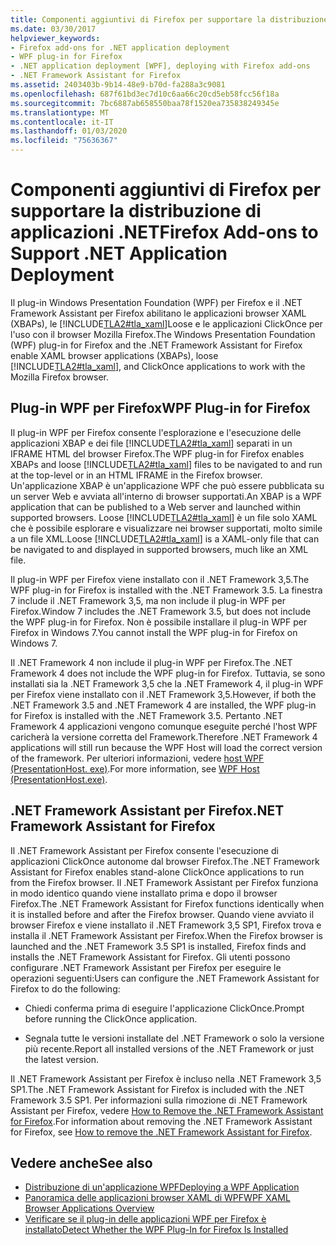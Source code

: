 ```yaml
---
title: Componenti aggiuntivi di Firefox per supportare la distribuzione di applicazioni .NET
ms.date: 03/30/2017
helpviewer_keywords:
- Firefox add-ons for .NET application deployment
- WPF plug-in for Firefox
- .NET application deployment [WPF], deploying with Firefox add-ons
- .NET Framework Assistant for Firefox
ms.assetid: 2403403b-9b14-48e9-b70d-fa288a3c9081
ms.openlocfilehash: 687f61bd3ec7d10c6aa66c20cd5eb58fcc56f18a
ms.sourcegitcommit: 7bc6887ab658550baa78f1520ea735838249345e
ms.translationtype: MT
ms.contentlocale: it-IT
ms.lasthandoff: 01/03/2020
ms.locfileid: "75636367"
---
```

# <a name="firefox-add-ons-to-support-net-application-deployment"></a><span data-ttu-id="8d2dc-102">Componenti aggiuntivi di Firefox per supportare la distribuzione di applicazioni .NET</span><span class="sxs-lookup"><span data-stu-id="8d2dc-102">Firefox Add-ons to Support .NET Application Deployment</span></span>
<span data-ttu-id="8d2dc-103">Il plug-in Windows Presentation Foundation (WPF) per Firefox e il .NET Framework Assistant per Firefox abilitano le applicazioni browser XAML (XBAPs), le [!INCLUDE[TLA2#tla_xaml](../../../../includes/tla2sharptla-xaml-md.md)]Loose e le applicazioni ClickOnce per l'uso con il browser Mozilla Firefox.</span><span class="sxs-lookup"><span data-stu-id="8d2dc-103">The Windows Presentation Foundation (WPF) plug-in for Firefox and the .NET Framework Assistant for Firefox enable XAML browser applications (XBAPs), loose [!INCLUDE[TLA2#tla_xaml](../../../../includes/tla2sharptla-xaml-md.md)], and ClickOnce applications to work with the Mozilla Firefox browser.</span></span>  
  
## <a name="wpf-plug-in-for-firefox"></a><span data-ttu-id="8d2dc-104">Plug-in WPF per Firefox</span><span class="sxs-lookup"><span data-stu-id="8d2dc-104">WPF Plug-in for Firefox</span></span>  
 <span data-ttu-id="8d2dc-105">Il plug-in WPF per Firefox consente l'esplorazione e l'esecuzione delle applicazioni XBAP e dei file [!INCLUDE[TLA2#tla_xaml](../../../../includes/tla2sharptla-xaml-md.md)] separati in un IFRAME HTML del browser Firefox.</span><span class="sxs-lookup"><span data-stu-id="8d2dc-105">The WPF plug-in for Firefox enables XBAPs and loose [!INCLUDE[TLA2#tla_xaml](../../../../includes/tla2sharptla-xaml-md.md)] files to be navigated to and run at the top-level or in an HTML IFRAME in the Firefox browser.</span></span> <span data-ttu-id="8d2dc-106">Un'applicazione XBAP è un'applicazione WPF che può essere pubblicata su un server Web e avviata all'interno di browser supportati.</span><span class="sxs-lookup"><span data-stu-id="8d2dc-106">An XBAP is a WPF application that can be published to a Web server and launched within supported browsers.</span></span> <span data-ttu-id="8d2dc-107">Loose [!INCLUDE[TLA2#tla_xaml](../../../../includes/tla2sharptla-xaml-md.md)] è un file solo XAML che è possibile esplorare e visualizzare nei browser supportati, molto simile a un file XML.</span><span class="sxs-lookup"><span data-stu-id="8d2dc-107">Loose [!INCLUDE[TLA2#tla_xaml](../../../../includes/tla2sharptla-xaml-md.md)] is a XAML-only file that can be navigated to and displayed in supported browsers, much like an XML file.</span></span>  
  
 <span data-ttu-id="8d2dc-108">Il plug-in WPF per Firefox viene installato con il .NET Framework 3,5.</span><span class="sxs-lookup"><span data-stu-id="8d2dc-108">The WPF plug-in for Firefox is installed with the .NET Framework 3.5.</span></span> <span data-ttu-id="8d2dc-109">La finestra 7 include il .NET Framework 3,5, ma non include il plug-in WPF per Firefox.</span><span class="sxs-lookup"><span data-stu-id="8d2dc-109">Window 7 includes the .NET Framework 3.5, but does not include the WPF plug-in for Firefox.</span></span> <span data-ttu-id="8d2dc-110">Non è possibile installare il plug-in WPF per Firefox in Windows 7.</span><span class="sxs-lookup"><span data-stu-id="8d2dc-110">You cannot install the WPF plug-in for Firefox on Windows 7.</span></span>  
  
 <span data-ttu-id="8d2dc-111">Il .NET Framework 4 non include il plug-in WPF per Firefox.</span><span class="sxs-lookup"><span data-stu-id="8d2dc-111">The .NET Framework 4 does not include the WPF plug-in for Firefox.</span></span> <span data-ttu-id="8d2dc-112">Tuttavia, se sono installati sia la .NET Framework 3,5 che la .NET Framework 4, il plug-in WPF per Firefox viene installato con il .NET Framework 3,5.</span><span class="sxs-lookup"><span data-stu-id="8d2dc-112">However, if both the .NET Framework 3.5 and .NET Framework 4 are installed, the WPF plug-in for Firefox is installed with the .NET Framework 3.5.</span></span> <span data-ttu-id="8d2dc-113">Pertanto .NET Framework 4 applicazioni vengono comunque eseguite perché l'host WPF caricherà la versione corretta del Framework.</span><span class="sxs-lookup"><span data-stu-id="8d2dc-113">Therefore .NET Framework 4 applications will still run because the WPF Host will load the correct version of the framework.</span></span> <span data-ttu-id="8d2dc-114">Per ulteriori informazioni, vedere [host WPF (PresentationHost. exe)](wpf-host-presentationhost-exe.md).</span><span class="sxs-lookup"><span data-stu-id="8d2dc-114">For more information, see [WPF Host (PresentationHost.exe)](wpf-host-presentationhost-exe.md).</span></span>  
  
## <a name="net-framework-assistant-for-firefox"></a><span data-ttu-id="8d2dc-115">.NET Framework Assistant per Firefox</span><span class="sxs-lookup"><span data-stu-id="8d2dc-115">.NET Framework Assistant for Firefox</span></span>  
 <span data-ttu-id="8d2dc-116">Il .NET Framework Assistant per Firefox consente l'esecuzione di applicazioni ClickOnce autonome dal browser Firefox.</span><span class="sxs-lookup"><span data-stu-id="8d2dc-116">The .NET Framework Assistant for Firefox enables stand-alone ClickOnce applications to run from the Firefox browser.</span></span> <span data-ttu-id="8d2dc-117">Il .NET Framework Assistant per Firefox funziona in modo identico quando viene installato prima e dopo il browser Firefox.</span><span class="sxs-lookup"><span data-stu-id="8d2dc-117">The .NET Framework Assistant for Firefox functions identically when it is installed before and after the Firefox browser.</span></span> <span data-ttu-id="8d2dc-118">Quando viene avviato il browser Firefox e viene installato il .NET Framework 3,5 SP1, Firefox trova e installa il .NET Framework Assistant per Firefox.</span><span class="sxs-lookup"><span data-stu-id="8d2dc-118">When the Firefox browser is launched and the .NET Framework 3.5 SP1 is installed, Firefox finds and installs the .NET Framework Assistant for Firefox.</span></span> <span data-ttu-id="8d2dc-119">Gli utenti possono configurare .NET Framework Assistant per Firefox per eseguire le operazioni seguenti:</span><span class="sxs-lookup"><span data-stu-id="8d2dc-119">Users can configure the .NET Framework Assistant for Firefox to do the following:</span></span>  
  
- <span data-ttu-id="8d2dc-120">Chiedi conferma prima di eseguire l'applicazione ClickOnce.</span><span class="sxs-lookup"><span data-stu-id="8d2dc-120">Prompt before running the ClickOnce application.</span></span>  
  
- <span data-ttu-id="8d2dc-121">Segnala tutte le versioni installate del .NET Framework o solo la versione più recente.</span><span class="sxs-lookup"><span data-stu-id="8d2dc-121">Report all installed versions of the .NET Framework or just the latest version.</span></span>  
  
 <span data-ttu-id="8d2dc-122">Il .NET Framework Assistant per Firefox è incluso nella .NET Framework 3,5 SP1.</span><span class="sxs-lookup"><span data-stu-id="8d2dc-122">The .NET Framework Assistant for Firefox is included with the .NET Framework 3.5 SP1.</span></span> <span data-ttu-id="8d2dc-123">Per informazioni sulla rimozione di .NET Framework Assistant per Firefox, vedere [How to Remove the .NET Framework Assistant for Firefox](https://go.microsoft.com/fwlink/?LinkId=177944).</span><span class="sxs-lookup"><span data-stu-id="8d2dc-123">For information about removing the .NET Framework Assistant for Firefox, see [How to remove the .NET Framework Assistant for Firefox](https://go.microsoft.com/fwlink/?LinkId=177944).</span></span>  
  
## <a name="see-also"></a><span data-ttu-id="8d2dc-124">Vedere anche</span><span class="sxs-lookup"><span data-stu-id="8d2dc-124">See also</span></span>

- [<span data-ttu-id="8d2dc-125">Distribuzione di un'applicazione WPF</span><span class="sxs-lookup"><span data-stu-id="8d2dc-125">Deploying a WPF Application</span></span>](deploying-a-wpf-application-wpf.md)
- [<span data-ttu-id="8d2dc-126">Panoramica delle applicazioni browser XAML di WPF</span><span class="sxs-lookup"><span data-stu-id="8d2dc-126">WPF XAML Browser Applications Overview</span></span>](wpf-xaml-browser-applications-overview.md)
- [<span data-ttu-id="8d2dc-127">Verificare se il plug-in delle applicazioni WPF per Firefox è installato</span><span class="sxs-lookup"><span data-stu-id="8d2dc-127">Detect Whether the WPF Plug-In for Firefox Is Installed</span></span>](how-to-detect-whether-the-wpf-plug-in-for-firefox-is-installed.md)
